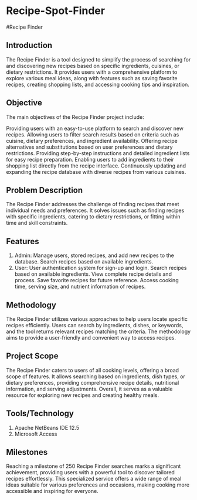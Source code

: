 # Recipe-Spot-Finder
#Recipe Finder
## Introduction
The Recipe Finder is a tool designed to simplify the process of searching for and discovering new recipes based on specific ingredients, cuisines, or dietary restrictions. It provides users with a comprehensive platform to explore various meal ideas, along with features such as saving favorite recipes, creating shopping lists, and accessing cooking tips and inspiration.

## Objective
The main objectives of the Recipe Finder project include:

Providing users with an easy-to-use platform to search and discover new recipes.
Allowing users to filter search results based on criteria such as cuisine, dietary preferences, and ingredient availability.
Offering recipe alternatives and substitutions based on user preferences and dietary restrictions.
Providing step-by-step instructions and detailed ingredient lists for easy recipe preparation.
Enabling users to add ingredients to their shopping list directly from the recipe interface.
Continuously updating and expanding the recipe database with diverse recipes from various cuisines.
## Problem Description
The Recipe Finder addresses the challenge of finding recipes that meet individual needs and preferences. It solves issues such as finding recipes with specific ingredients, catering to dietary restrictions, or fitting within time and skill constraints.

## Features
1. Admin:
Manage users, stored recipes, and add new recipes to the database.
Search recipes based on available ingredients.
2. User:
User authentication system for sign-up and login.
Search recipes based on available ingredients.
View complete recipe details and process.
Save favorite recipes for future reference.
Access cooking time, serving size, and nutrient information of recipes.
## Methodology
The Recipe Finder utilizes various approaches to help users locate specific recipes efficiently. Users can search by ingredients, dishes, or keywords, and the tool returns relevant recipes matching the criteria. The methodology aims to provide a user-friendly and convenient way to access recipes.

## Project Scope
The Recipe Finder caters to users of all cooking levels, offering a broad scope of features. It allows searching based on ingredients, dish types, or dietary preferences, providing comprehensive recipe details, nutritional information, and serving adjustments. Overall, it serves as a valuable resource for exploring new recipes and creating healthy meals.

## Tools/Technology
1. Apache NetBeans IDE 12.5
2. Microsoft Access
## Milestones
Reaching a milestone of 250 Recipe Finder searches marks a significant achievement, providing users with a powerful tool to discover tailored recipes effortlessly. This specialized service offers a wide range of meal ideas suitable for various preferences and occasions, making cooking more accessible and inspiring for everyone.
